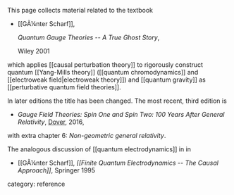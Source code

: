 

This page collects material related to the textbook

* [[GÃ¼nter Scharf]], 

  _Quantum Gauge Theories -- A True Ghost Story_, 

  Wiley 2001

which applies [[causal perturbation theory]] to rigorously construct quantum [[Yang-Mills theory]] ([[quantum chromodynamics]] and [[electroweak field|electroweak theory]]) and [[quantum gravity]] as [[perturbative quantum field theories]].

In later editions the title has been changed. The most recent, third edition is 

* _Gauge Field Theories: Spin One and Spin Two: 100 Years After General Relativity_, [Dover](http://store.doverpublications.com/0486805247.html), 2016,

with extra chapter 6: _Non-geometric general relativity_. 

The analogous discussion of [[quantum electrodynamics]] in in

* [[GÃ¼nter Scharf]],  _[[Finite Quantum Electrodynamics -- The Causal Approach]]_,  Springer 1995





category: reference